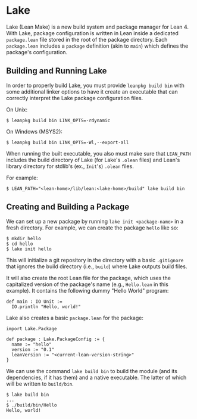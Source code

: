 # Lake

Lake (Lean Make) is a new build system and package manager for Lean 4.
With Lake, package configuration is written in Lean inside a dedicated `package.lean` file stored in the root of the package directory. Each `package.lean` includes a `package` definition (akin to `main`) which defines the package's configuration.

## Building and Running Lake

In order to properly build Lake, you must provide `leanpkg build bin` with some additional linker options to have it create an executable that can correctly interpret the Lake package configuration files.

On Unix:

```
$ leanpkg build bin LINK_OPTS=-rdynamic
```

On Windows (MSYS2):

```
$ leanpkg build bin LINK_OPTS=-Wl,--export-all
```

When running the built executable, you also must make sure that `LEAN_PATH` includes the build directory of Lake (for Lake's `.olean` files) and Lean's library directory for stdlib's (ex., `Init`'s) `.olean` files.

For example:

```
$ LEAN_PATH="<lean-home>/lib/lean:<lake-home>/build" lake build bin
```

## Creating and Building a Package

We can set up a new package by running `lake init <package-name>` in a fresh directory. For example, we can create the package `hello` like so:

```
$ mkdir hello
$ cd hello
$ lake init hello
```

This will initialize a git repository in the directory with a basic `.gitignore` that ignores the build directory (i.e., `build`) where Lake outputs build files.

It will also create the root Lean file for the package, which uses the capitalized version of the package's name (e.g., `Hello.lean` in this example). It contains the following dummy "Hello World" program:

```lean
def main : IO Unit :=
  IO.println "Hello, world!"
```

Lake also creates a basic `package.lean` for the package:

```lean
import Lake.Package

def package : Lake.PackageConfig := {
  name := "hello"
  version := "0.1"
  leanVersion := "<current-lean-version-string>"
}
```

We can use the command `lake build bin` to build the module (and its dependencies, if it has them) and a native executable. The latter of which will be written to `build/bin`.

```
$ lake build bin
...
$ ./build/bin/Hello
Hello, world!
```
